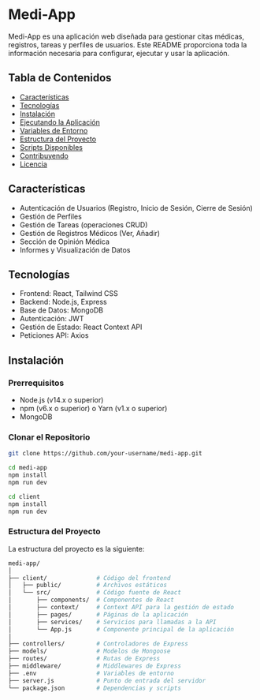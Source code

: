 # Medi-App

Medi-App es una aplicación web diseñada para gestionar citas médicas, registros, tareas y perfiles de usuarios. Este README proporciona toda la información necesaria para configurar, ejecutar y usar la aplicación.

## Tabla de Contenidos
- [Características](#características)
- [Tecnologías](#tecnologías)
- [Instalación](#instalación)
- [Ejecutando la Aplicación](#ejecutando-la-aplicación)
- [Variables de Entorno](#variables-de-entorno)
- [Estructura del Proyecto](#estructura-del-proyecto)
- [Scripts Disponibles](#scripts-disponibles)
- [Contribuyendo](#contribuyendo)
- [Licencia](#licencia)

## Características
- Autenticación de Usuarios (Registro, Inicio de Sesión, Cierre de Sesión)
- Gestión de Perfiles
- Gestión de Tareas (operaciones CRUD)
- Gestión de Registros Médicos (Ver, Añadir)
- Sección de Opinión Médica
- Informes y Visualización de Datos

## Tecnologías
- Frontend: React, Tailwind CSS
- Backend: Node.js, Express
- Base de Datos: MongoDB
- Autenticación: JWT
- Gestión de Estado: React Context API
- Peticiones API: Axios

## Instalación

### Prerrequisitos
- Node.js (v14.x o superior)
- npm (v6.x o superior) o Yarn (v1.x o superior)
- MongoDB

### Clonar el Repositorio
```bash
git clone https://github.com/your-username/medi-app.git

cd medi-app
npm install
npm run dev

cd client
npm install
npm run dev
```

### Estructura del Proyecto
La estructura del proyecto es la siguiente:
```bash
medi-app/
│
├── client/              # Código del frontend
│   ├── public/          # Archivos estáticos
│   └── src/             # Código fuente de React
│       ├── components/  # Componentes de React
│       ├── context/     # Context API para la gestión de estado
│       ├── pages/       # Páginas de la aplicación
│       ├── services/    # Servicios para llamadas a la API
│       └── App.js       # Componente principal de la aplicación
│
├── controllers/         # Controladores de Express
├── models/              # Modelos de Mongoose
├── routes/              # Rutas de Express
├── middleware/          # Middlewares de Express
├── .env                 # Variables de entorno
├── server.js            # Punto de entrada del servidor
└── package.json         # Dependencias y scripts
```